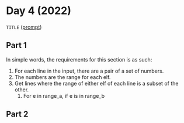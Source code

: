 # Day 4 (2022)

`TITLE` ([prompt](https://adventofcode.com/2022/day/4))

## Part 1
In simple words, the requirements for this section is as such:
1. For each line in the input, there are a pair of a set of numbers.
2. The numbers are the range for each elf.
3. Get lines where the range of either elf of each line is a subset of the other.
   1. For e in range_a, if e is in range_b

## Part 2

